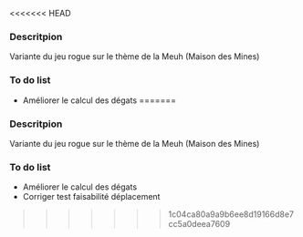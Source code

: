 <<<<<<< HEAD
### Descritpion

Variante du jeu rogue sur le thème de la Meuh (Maison des Mines)

### To do list

- Améliorer le calcul des dégats
=======
### Descritpion

Variante du jeu rogue sur le thème de la Meuh (Maison des Mines)

### To do list

- Améliorer le calcul des dégats
- Corriger test faisabilité déplacement
>>>>>>> 1c04ca80a9a9b6ee8d19166d8e7cc5a0deea7609
